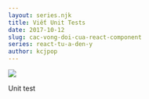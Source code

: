 ```yaml
---
layout: series.njk
title: Viết Unit Tests
date: 2017-10-12
slug: cac-vong-doi-cua-react-component
series: react-tu-a-den-y
author: kcjpop
---
```


![](https://res.cloudinary.com/duqeezi8j/image/upload/v1517123711/How_to_Test_React_and_MobX_with_Jest_qxbmpx.png)

Unit test

